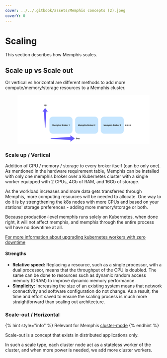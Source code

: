 ```yaml
---
cover: ../../.gitbook/assets/Memphis concepts (2).jpeg
coverY: 0
---
```


# Scaling

This section describes how Memphis scales.

## Scale up vs Scale out

Or vertical vs horizontal are different methods to add more compute/memory/storage resources to a Memphis cluster.

<figure><img src="../../.gitbook/assets/scale up vs out.jpeg" alt=""><figcaption></figcaption></figure>

### Scale up / Vertical

Addition of CPU / memory / storage to every broker itself (can be only one).\
As mentioned in the hardware requirement table, Memphis can be installed with only one memphis broker over a Kubernetes cluster with a single worker equipped with 2 CPUs, 4Gb of RAM, and 16Gb of storage.

As the workload increases and more data gets transferred through Memphis, more computing resources will be needed to allocate. One way to do it is by strengthening the k8s nodes with more CPUs and based on your stations' storage preferences - adding more memory/storage or both.

Because production-level memphis runs solely on Kubernetes, when done right, it will not affect memphis, and memphis through the entire process will have no downtime at all.

[For more information about upgrading kubernetes workers with zero downtime ](https://cloud.google.com/blog/products/containers-kubernetes/kubernetes-best-practices-upgrading-your-clusters-with-zero-downtime)

#### Strengths

* **Relative speed:** Replacing a resource, such as a single processor, with a dual processor, means that the throughput of the CPU is doubled. The same can be done to resources such as dynamic random access memory (DRAM) to improve dynamic memory performance.
* **Simplicity:** Increasing the size of an existing system means that network connectivity and software configuration do not change. As a result, the time and effort saved to ensure the scaling process is much more straightforward than scaling out architecture.

### Scale-out / Horizontal

{% hint style="info" %}
Relevant for Memphis [cluster-mode](https://docs.memphis.dev/memphis/deployment/kubernetes#step-1-installation)
{% endhint %}

Scale-out is a concept that exists in distributed applications only.

In such a scale type, each cluster node act as a stateless worker of the cluster, and when more power is needed, we add more cluster workers.

